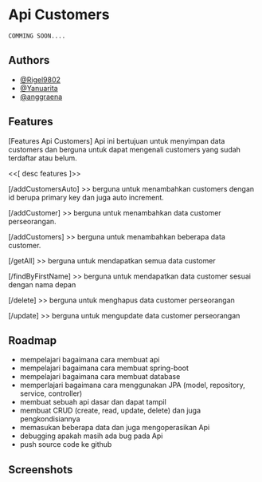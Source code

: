 # Api Customers

    COMMING SOON....

## Authors

- [@Rigel9802](https://www.github.com/Rigel9802)
- [@Yanuarita](https://github.com/Yanuarita)
- [@anggraena](https://github.com/anggraena)

## Features

[Features Api Customers]
Api ini bertujuan untuk menyimpan data customers dan berguna untuk dapat mengenali customers yang sudah terdaftar atau belum.

<<[ desc features ]>>

[/addCustomersAuto] >> berguna untuk menambahkan customers dengan id berupa primary key dan juga auto increment.

[/addCustomer] >> berguna untuk menambahkan data customer perseorangan.

[/addCustomers] >> berguna untuk menambahkan beberapa data customer.

[/getAll] >> berguna untuk mendapatkan semua data customer

[/findByFirstName] >> berguna untuk mendapatkan data customer sesuai dengan nama depan

[/delete] >> berguna untuk menghapus data customer perseorangan

[/update] >> berguna untuk mengupdate data customer perseorangan

## Roadmap

- mempelajari bagaimana cara membuat api
- mempelajari bagaimana cara membuat spring-boot
- mempelajari bagaimana cara membuat database
- memperlajari bagaimana cara menggunakan JPA (model, repository, service, controller)
- membuat sebuah api dasar dan dapat tampil
- membuat CRUD (create, read, update, delete) dan juga pengkondisiannya
- memasukan beberapa data dan juga mengoperasikan Api
- debugging apakah masih ada bug pada Api
- push source code ke github

## Screenshots
